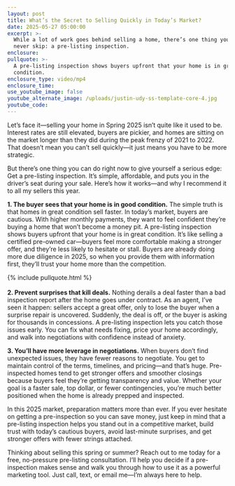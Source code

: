 ```yaml
---
layout: post
title: What’s the Secret to Selling Quickly in Today’s Market?
date: 2025-05-27 05:00:00
excerpt: >-
  While a lot of work goes behind selling a home, there’s one thing you should
  never skip: a pre-listing inspection.
enclosure:
pullquote: >-
  A pre-listing inspection shows buyers upfront that your home is in great
  condition.
enclosure_type: video/mp4
enclosure_time:
use_youtube_image: false
youtube_alternate_image: /uploads/justin-udy-ss-template-core-4.jpg
youtube_code:
---
```


Let’s face it—selling your home in Spring 2025 isn’t quite like it used to be. Interest rates are still elevated, buyers are pickier, and homes are sitting on the market longer than they did during the peak frenzy of 2021 to 2022. That doesn’t mean you can’t sell quickly—it just means you have to be more strategic.

But there’s one thing you can do right now to give yourself a serious edge: Get a pre-listing inspection. It’s simple, affordable, and puts you in the driver’s seat during your sale. Here’s how it works—and why I recommend it to all my sellers this year.

**1\. The buyer sees that your home is in good condition.** The simple truth is that homes in great condition sell faster. In today’s market, buyers are cautious. With higher monthly payments, they want to feel confident they’re buying a home that won’t become a money pit. A pre-listing inspection shows buyers upfront that your home is in great condition. It’s like selling a certified pre-owned car—buyers feel more comfortable making a stronger offer, and they’re less likely to hesitate or stall. Buyers are already doing more due diligence in 2025, so when you provide them with information first, they’ll trust your home more than the competition.

{% include pullquote.html %}<br><br>**2\. Prevent surprises that kill deals.** Nothing derails a deal faster than a bad inspection report after the home goes under contract. As an agent, I’ve seen it happen: sellers accept a great offer, only to lose the buyer when a surprise repair is uncovered. Suddenly, the deal is off, or the buyer is asking for thousands in concessions. A pre-listing inspection lets you catch those issues early. You can fix what needs fixing, price your home accordingly, and walk into negotiations with confidence instead of anxiety.

**3\. You’ll have more leverage in negotiations.** When buyers don’t find unexpected issues, they have fewer reasons to negotiate. You get to maintain control of the terms, timelines, and pricing—and that’s huge. Pre-inspected homes tend to get stronger offers and smoother closings because buyers feel they’re getting transparency and value. Whether your goal is a faster sale, top dollar, or fewer contingencies, you’re much better positioned when the home is already prepped and inspected.

In this 2025 market, preparation matters more than ever. If you ever hesitate on getting a pre-inspection so you can save money, just keep in mind that a pre-listing inspection helps you stand out in a competitive market, build trust with today’s cautious buyers, avoid last-minute surprises, and get stronger offers with fewer strings attached.

Thinking about selling this spring or summer? Reach out to me today for a free, no-pressure pre-listing consultation. I’ll help you decide if a pre-inspection makes sense and walk you through how to use it as a powerful marketing tool. Just call, text, or email me—I’m always here to help.